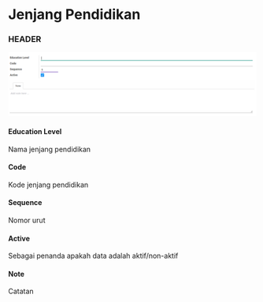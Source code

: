 # Jenjang Pendidikan

### <a name="bagian-header">HEADER</a>

![](../../img/jenjang-pendidikan/form.png)

#### <a name="field-name">Education Level</a>

Nama jenjang pendidikan

#### <a name="field-code">Code</a>

Kode jenjang pendidikan

#### <a name="field-sequence-id">Sequence</a>

Nomor urut

#### <a name="field-active">Active</a>

Sebagai penanda apakah data adalah aktif/non-aktif

#### <a name="field-notes">Note</a>

Catatan
